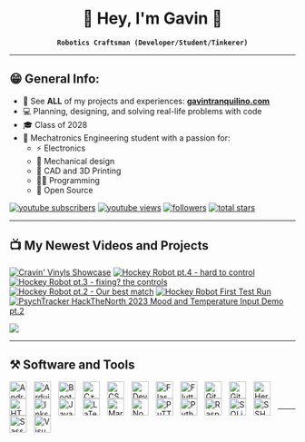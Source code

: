 <!-- Start -->
<h1 align="center" height="200">🐼 Hey, I'm Gavin 👋</h1>
<center>
   <code><b>Robotics Craftsman (Developer/Student/Tinkerer)</b></code>
</center>

---

## 😁 General Info:
- 🔗 See **ALL** of my projects and experiences: **[gavintranquilino.com][website]**
- 💻 Planning, designing, and solving real-life problems with code
- 🎓 Class of 2028
- 🤖 Mechatronics Engineering student with a passion for: 
    - ⚡ Electronics
    - 🦾 Mechanical design
    - 🧰 CAD and 3D Printing
    - 🧑‍💻 Programming
    - 💾 Open Source

<!-- Subscribe Badges -->
<p align="left">
   <a href="https://www.youtube.com/channel/UCnBxk-HBG0jXScCYvieHLDA?sub_confirmation=1">
      <img alt="youtube subscribers" title="Subscribe to my YouTube channel" src="https://custom-icon-badges.demolab.com/youtube/channel/subscribers/UCnBxk-HBG0jXScCYvieHLDA?color=%23E05D44&label=SUBSCRIBE&logo=video&logoColor=white&style=for-the-badge&labelColor=CE4630"/></a> 
   <a href="https://www.youtube.com/@gavintranquilino">
      <img alt="youtube views" title="YouTube views" src="https://custom-icon-badges.demolab.com/youtube/channel/views/UCnBxk-HBG0jXScCYvieHLDA?color=%23E1AD0E&logo=eye&logoColor=white&style=for-the-badge&labelColor=C79600"/></a> 
   <a href="https://github.com/gavintranquilino?tab=followers">
      <img alt="followers" title="Follow me on Github" src="https://custom-icon-badges.demolab.com/github/followers/gavintranquilino?color=236ad3&labelColor=1155ba&style=for-the-badge&logo=person-add&label=Follow&logoColor=white"/></a>
   <a href="https://github.com/gavintranquilino?tab=repositories&sort=stargazers">
      <img alt="total stars" title="Total stars on GitHub" src="https://custom-icon-badges.demolab.com/github/stars/gavintranquilino?color=55960c&style=for-the-badge&labelColor=488207&logo=star"/></a>
</p>

---

## 📺 My Newest Videos and Projects
<!-- BEGIN YOUTUBE-CARDS -->
[![Cravin' Vinyls Showcase](https://ytcards.demolab.com/?id=j6EuXpASdCI&title=Cravin%27+Vinyls+Showcase&lang=en&timestamp=1697227317&background_color=%230d1117&title_color=%23ffffff&stats_color=%23dedede&max_title_lines=1&width=250&border_radius=5&duration=11 "Cravin' Vinyls Showcase")](https://www.youtube.com/watch?v=j6EuXpASdCI)
[![Hockey Robot pt.4 - hard to control](https://ytcards.demolab.com/?id=IHJSrZ7amA0&title=Hockey+Robot+pt.4+-+hard+to+control&lang=en&timestamp=1697218461&background_color=%230d1117&title_color=%23ffffff&stats_color=%23dedede&max_title_lines=1&width=250&border_radius=5&duration=9 "Hockey Robot pt.4 - hard to control")](https://www.youtube.com/watch?v=IHJSrZ7amA0)
[![Hockey Robot pt.3 - fixing? the controls](https://ytcards.demolab.com/?id=KmmhUklcnoc&title=Hockey+Robot+pt.3+-+fixing%3F+the+controls&lang=en&timestamp=1697218420&background_color=%230d1117&title_color=%23ffffff&stats_color=%23dedede&max_title_lines=1&width=250&border_radius=5&duration=19 "Hockey Robot pt.3 - fixing? the controls")](https://www.youtube.com/watch?v=KmmhUklcnoc)
[![Hockey Robot pt.2 - Our best match](https://ytcards.demolab.com/?id=pJsD1qvGBlg&title=Hockey+Robot+pt.2+-+Our+best+match&lang=en&timestamp=1697218351&background_color=%230d1117&title_color=%23ffffff&stats_color=%23dedede&max_title_lines=1&width=250&border_radius=5&duration=8 "Hockey Robot pt.2 - Our best match")](https://www.youtube.com/watch?v=pJsD1qvGBlg)
[![Hockey Robot First Test Run](https://ytcards.demolab.com/?id=eBTe77-QnMk&title=Hockey+Robot+First+Test+Run&lang=en&timestamp=1697218210&background_color=%230d1117&title_color=%23ffffff&stats_color=%23dedede&max_title_lines=1&width=250&border_radius=5&duration=22 "Hockey Robot First Test Run")](https://www.youtube.com/watch?v=eBTe77-QnMk)
[![PsychTracker HackTheNorth 2023 Mood and Temperature Input Demo pt.2](https://ytcards.demolab.com/?id=i6kFMdbqREE&title=PsychTracker+HackTheNorth+2023+Mood+and+Temperature+Input+Demo+pt.2&lang=en&timestamp=1697153313&background_color=%230d1117&title_color=%23ffffff&stats_color=%23dedede&max_title_lines=1&width=250&border_radius=5&duration=8 "PsychTracker HackTheNorth 2023 Mood and Temperature Input Demo pt.2")](https://www.youtube.com/watch?v=i6kFMdbqREE)
<!-- END YOUTUBE-CARDS -->

[<img src="https://custom-icon-badges.demolab.com/badge/-Subscribe%20For%20More-red?style=for-the-badge&logo=video&logoColor=white"/>](https://www.youtube.com/channel/UCnBxk-HBG0jXScCYvieHLDA?sub_confirmation=1)

---

## ⚒️ Software and Tools
<!-- Android -->
<img align="left" alt="Android" width="30px" style="padding-right:10px;" src="https://cdn.jsdelivr.net/gh/devicons/devicon/icons/android/android-plain.svg" />
<!-- Arduino -->
<img align="left" alt="Arduino" width="30px" style="padding-right:10px;" src="https://cdn.jsdelivr.net/gh/devicons/devicon/icons/arduino/arduino-plain.svg" />
<!-- Bootstrap -->
<img align="left" alt="Bootstrap" width="30px" style="padding-right:10px;" src="https://cdn.jsdelivr.net/gh/devicons/devicon/icons/bootstrap/bootstrap-plain.svg" />
<!-- C++ -->
<img align="left" alt="C++" width="30px" style="padding-right:10px;" src="https://cdn.jsdelivr.net/gh/devicons/devicon/icons/cplusplus/cplusplus-plain.svg" />
<!-- CSS3 -->
<img align="left" alt="CSS3" width="30px" style="padding-right:10px;" src="https://cdn.jsdelivr.net/gh/devicons/devicon/icons/css3/css3-plain.svg" />
<!-- Devicon -->
<img align="left" alt="Devicon" width="30px" style="padding-right:10px;" src="https://cdn.jsdelivr.net/gh/devicons/devicon/icons/devicon/devicon-plain.svg" />
<!-- Flask -->
<img align="left" alt="Flask" width="30px" style="padding-right:10px;" src="https://cdn.jsdelivr.net/gh/devicons/devicon/icons/flask/flask-original.svg" />
<!-- Flutter -->
<img align="left" alt="Flutter" width="30px" style="padding-right:10px;" src="https://cdn.jsdelivr.net/gh/devicons/devicon/icons/flutter/flutter-plain.svg" />
<!-- Fusion360 -->
<!-- <img align="left" alt="Fusion360" width="30px" style="padding-right:10px;" src="https://cdn.jsdelivr.net/gh/devicons/devicon/icons/python/fusioon-plain.svg" /> -->
<!-- Git -->
<img align="left" alt="Git" width="30px" style="padding-right:10px;" src="https://cdn.jsdelivr.net/gh/devicons/devicon/icons/git/git-plain.svg" />
<!-- GitHub -->
<img align="left" alt="GitHub" width="30px" style="padding-right:10px;" src="https://cdn.jsdelivr.net/gh/devicons/devicon/icons/github/github-original.svg" />
<!-- Heroku -->
<img align="left" alt="Heroku" width="30px" style="padding-right:10px;" src="https://cdn.jsdelivr.net/gh/devicons/devicon/icons/heroku/heroku-plain.svg" />
<!-- HTML5 -->
<img align="left" alt="HTML5" width="30px" style="padding-right:10px;" src="https://cdn.jsdelivr.net/gh/devicons/devicon/icons/html5/html5-plain.svg" />
<!-- Inkscape -->
<img align="left" alt="Inkscape" width="30px" style="padding-right:10px;" src="https://cdn.jsdelivr.net/gh/devicons/devicon/icons/inkscape/inkscape-original.svg" />
<!-- JavaScript -->
<img align="left" alt="JavaScript" width="30px" style="padding-right:10px;" src="https://cdn.jsdelivr.net/gh/devicons/devicon/icons/javascript/javascript-plain.svg" />
<!-- LaTeX -->
<img align="left" alt="LaTeX" width="30px" style="padding-right:10px;" src="https://cdn.jsdelivr.net/gh/devicons/devicon/icons/latex/latex-original.svg" />
<!-- Markdown -->
<img align="left" alt="Markdown" width="30px" style="padding-right:10px;" src="https://cdn.jsdelivr.net/gh/devicons/devicon/icons/markdown/markdown-original.svg" />
<!-- NodeJs -->
<img align="left" alt="NodeJS" width="30px" style="padding-right:10px;" src="https://cdn.jsdelivr.net/gh/devicons/devicon/icons/nodejs/nodejs-plain.svg" />
<!-- Paint.net -->
<!-- <img align="left" alt="Paint.net" width="30px" style="padding-right:10px;" src="https://cdn.jsdelivr.net/gh/devicons/devicon/icons/python/python-plain.svg" /> -->
<!-- PuTTY -->
<img align="left" alt="PuTTY" width="30px" style="padding-right:10px;" src="https://cdn.jsdelivr.net/gh/devicons/devicon/icons/putty/putty-original.svg" />
<!-- Python -->
<img align="left" alt="Python" width="30px" style="padding-right:10px;" src="https://cdn.jsdelivr.net/gh/devicons/devicon/icons/python/python-original.svg" />
<!-- Raspberry Pi -->
<img align="left" alt="Raspberry Pi" width="30px" style="padding-right:10px;" src="https://cdn.jsdelivr.net/gh/devicons/devicon/icons/raspberrypi/raspberrypi-original.svg" />
<!-- SQLite -->
<img align="left" alt="SQLite" width="30px" style="padding-right:10px;" src="https://cdn.jsdelivr.net/gh/devicons/devicon/icons/sqlite/sqlite-original.svg" />
<!-- SSH -->
<img align="left" alt="SSH" width="30px" style="padding-right:10px;" src="https://cdn.jsdelivr.net/gh/devicons/devicon/icons/ssh/ssh-original-wordmark.svg" />
<!-- Sass -->
<img align="left" alt="Sass" width="30px" style="padding-right:10px;" src="https://cdn.jsdelivr.net/gh/devicons/devicon/icons/sass/sass-original.svg" />
<!-- SolidWorks -->
<!-- <img align="left" alt="Python" width="30px" style="padding-right:10px;" src="https://cdn.jsdelivr.net/gh/devicons/devicon/icons/python/python-plain.svg" /> -->
<!-- Visual Studio Code -->
<img align="left" alt="Visual Studio Code" width="30px" style="padding-right:10px;" src="https://cdn.jsdelivr.net/gh/devicons/devicon/icons/vscode/vscode-original.svg" />
<!-- WinSCP -->
<!-- <img align="left" alt="Python" width="30px" style="padding-right:10px;" src="https://cdn.jsdelivr.net/gh/devicons/devicon/icons/python/python-plain.svg" /> -->

</br>
</br>

---

<!-- ## 📊 Stats -->
<!-- ![My GitHub Stats](https://github-readme-stats.vercel.app/api?username=gavintranquilino&show_icons=true&theme=graywhite) -->

[website]: https://www.gavintranquilino.com
